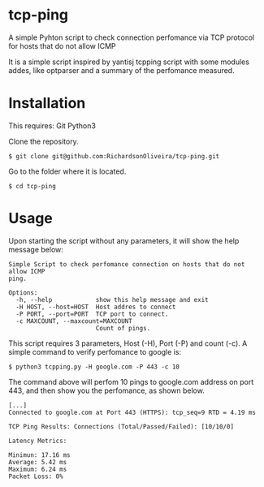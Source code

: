 # tcp-ping
A simple Pyhton script to check connection perfomance via TCP protocol for hosts that do not allow ICMP

It is a simple script inspired by yantisj tcpping script with some modules addes, like optparser and a summary of the perfomance measured.

# Installation
This requires:
Git
Python3

Clone the repository.

```shell
$ git clone git@github.com:RichardsonOliveira/tcp-ping.git
```
Go to the folder where it is located.
```shell
$ cd tcp-ping
```

# Usage
Upon starting the script without any parameters, it will show the help message below:
```shell
Simple Script to check perfomance connection on hosts that do not allow ICMP
ping.

Options:
  -h, --help            show this help message and exit
  -H HOST, --host=HOST  Host addres to connect
  -P PORT, --port=PORT  TCP port to connect.
  -c MAXCOUNT, --maxcount=MAXCOUNT
                        Count of pings.
```

This script requires 3 parameters, Host (-H), Port (-P) and count (-c).
A simple command to verify perfomance to google is:
```shell
$ python3 tcpping.py -H google.com -P 443 -c 10
```
The command above will perfom 10 pings to google.com address on port 443, and then show you the perfomance, as shown below.
```shell
[...]
Connected to google.com at Port 443 (HTTPS): tcp_seq=9 RTD = 4.19 ms

TCP Ping Results: Connections (Total/Passed/Failed): [10/10/0]

Latency Metrics: 

Minimun: 17.16 ms 
Average: 5.42 ms 
Maximum: 6.24 ms 
Packet Loss: 0%
```
